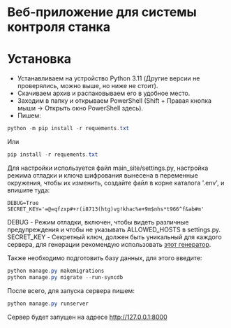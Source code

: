 # Веб-приложение для системы контроля станка

# Установка

 - Устанавливаем на устройство Python 3.11 (Другие версии не проверялись, можно выше, но ниже не стоит).
 - Скачиваем архив и распаковываем его в удобное место.
 - Заходим в папку и открываем PowerShell (Shift + Правая кнопка мыши -> Открыть окно PowerShell здесь).
 - Пишем:
 ```powershell
python -m pip install -r requements.txt
 ```
Или
```powershell
pip install -r requements.txt
 ```
 
Для настройки используется файл main_site/settings.py, настройка режима отладки и ключа шифрования вынесена в переменные окружения, чтобы их изменить, создайте файл в корне каталога '.env', и впишите туда:
```
DEBUG=True 
SECRET_KEY='=@=qfzxp#+r(i8713(htg)vg!khac%e+9m$nhs*t966^f&ab#m'
```

DEBUG - Режим отладки, включен, чтобы видеть различные предупреждения и чтобы не указывать ALLOWED_HOSTS в settings.py.
SECRET_KEY - Секретный ключ, должен быть уникальный для каждого сервера, для генерации рекомендую использовать [этот генератор](https://djecrety.ir/).

Также необходимо подготовить базу данных, для этого введите:
```powershell
python manage.py makemigrations
python manage.py migrate --run-syncdb
```

После всего, для запуска сервера пишем:
```powershell
python manage.py runserver
```
Сервер будет запущен на адресе http://127.0.0.1:8000
